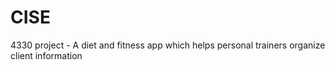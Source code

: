 # CISE
4330 project - A diet and fitness app which helps personal trainers organize client information
